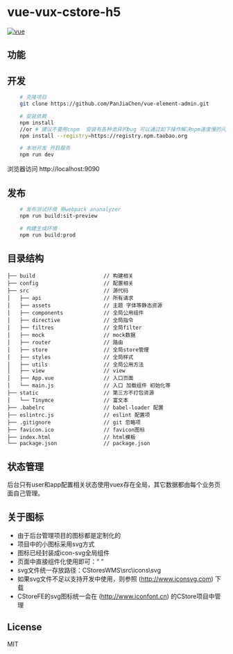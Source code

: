 # vue-vux-cstore-h5 #

[![vue](https://img.shields.io/badge/vue-2.4.2-brightgreen.svg)](https://github.com/vuejs/vue)

## 功能 ##

## 开发 ##

```bash
    # 克隆项目
    git clone https://github.com/PanJiaChen/vue-element-admin.git

    # 安装依赖
    npm install
    //or # 建议不要用cnpm  安装有各种诡异的bug 可以通过如下操作解决npm速度慢的问题
    npm install --registry=https://registry.npm.taobao.org

    # 本地开发 开启服务
    npm run dev
```

浏览器访问 http://localhost:9090

## 发布 ##

```bash
    # 发布测试环境 带webpack ananalyzer
    npm run build:sit-preview

    # 构建生成环境
    npm run build:prod
```

## 目录结构 ##

```shell
├── build                      // 构建相关  
├── config                     // 配置相关
├── src                        // 源代码
│   ├── api                    // 所有请求
│   ├── assets                 // 主题 字体等静态资源
│   ├── components             // 全局公用组件
│   ├── directive              // 全局指令
│   ├── filtres                // 全局filter
│   ├── mock                   // mock数据
│   ├── router                 // 路由
│   ├── store                  // 全局store管理
│   ├── styles                 // 全局样式
│   ├── utils                  // 全局公用方法
│   ├── view                   // view
│   ├── App.vue                // 入口页面
│   └── main.js                // 入口 加载组件 初始化等
├── static                     // 第三方不打包资源
│   └── Tinymce                // 富文本
├── .babelrc                   // babel-loader 配置
├── eslintrc.js                // eslint 配置项
├── .gitignore                 // git 忽略项
├── favicon.ico                // favicon图标
├── index.html                 // html模板
└── package.json               // package.json

```

## 状态管理 ##

后台只有user和app配置相关状态使用vuex存在全局，其它数据都由每个业务页面自己管理。

## 关于图标 ##

- 由于后台管理项目的图标都是定制化的
- 项目中的小图标采用svg方式
- 图标已经封装成icon-svg全局组件
- 页面中直接组件化使用即可：“ <icon-svg icon-class="upper7"></icon-svg> ”
- svg文件统一存放路径：CStoresWMS\src\icons\svg
- 如果svg文件不足以支持开发中使用，则参照 (http://www.iconsvg.com) 下载
- CStoreFE的svg图标统一会在 (http://www.iconfont.cn) 的CStore项目中管理 

## License ##

MIT
